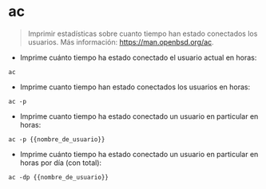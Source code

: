 # ac

> Imprimir estadísticas sobre cuanto tiempo han estado conectados los usuarios.
> Más información: <https://man.openbsd.org/ac>.

- Imprime cuánto tiempo ha estado conectado el usuario actual en horas:

`ac`

- Imprime cuanto tiempo han estado conectados los usuarios en horas:

`ac -p`

- Imprime cuanto tiempo ha estado conectado un usuario en particular en horas:

`ac -p {{nombre_de_usuario}}`

- Imprime cuánto tiempo ha estado conectado un usuario en particular en horas por día (con total):

`ac -dp {{nombre_de_usuario}}`
